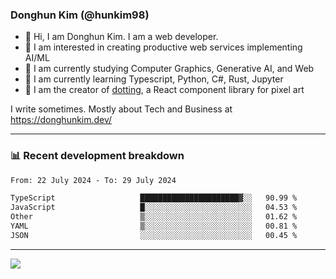 ### Donghun Kim (@hunkim98)

- 👋 Hi, I am Donghun Kim. I am a web developer. 
- 🤔 I am interested in creating productive web services implementing AI/ML
- 🔭 I am currently studying Computer Graphics, Generative AI, and Web 
- 🌱 I am currently learning Typescript, Python, C#, Rust, Jupyter
- 🎨 I am the creator of [dotting](https://github.com/hunkim98/dotting), a React component library for pixel art

I write sometimes. Mostly about Tech and Business at https://donghunkim.dev/

---
### 📊 Recent development breakdown
<!--START_SECTION:waka-->

```txt
From: 22 July 2024 - To: 29 July 2024

TypeScript                   ██████████████████████▓░░   90.99 %
JavaScript                   █░░░░░░░░░░░░░░░░░░░░░░░░   04.53 %
Other                        ▒░░░░░░░░░░░░░░░░░░░░░░░░   01.62 %
YAML                         ▒░░░░░░░░░░░░░░░░░░░░░░░░   00.81 %
JSON                         ░░░░░░░░░░░░░░░░░░░░░░░░░   00.45 %
```

<!--END_SECTION:waka-->
---

<!-- <div align='center'> -->
  <img align="center" src="https://github-readme-stats.vercel.app/api?username=hunkim98&theme=dark&show_icons=true"/>
<!-- </div> -->
<!--
**hunkim98/hunkim98** is a ✨ _special_ ✨ repository because its `README.md` (this file) appears on your GitHub profile.

Here are some ideas to get you started:

- 🔭 I’m currently working on ...
- 🌱 I’m currently learning ...
- 👯 I’m looking to collaborate on ...
- 🤔 I’m looking for help with ...
- 💬 Ask me about ...
- 📫 How to reach me: ...
- 😄 Pronouns: ...
- ⚡ Fun fact: ...
-->
